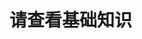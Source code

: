 <!--
 * @Author: Youzege
 * @Date: 2022-08-10 22:15:12
 * @LastEditors: Youzege
 * @LastEditTime: 2022-08-10 22:19:07
 * @FilePath: \dd-typescript-docs\docs\basic\index.md
-->
# 请查看基础知识